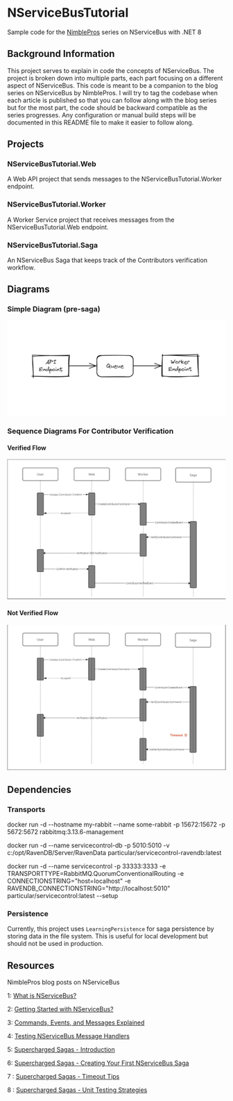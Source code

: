 # NServiceBusTutorial

Sample code for the [NimblePros](https://nimblepros.com/) series on NServiceBus with .NET 8

## Background Information

This project serves to explain in code the concepts of NServiceBus. The project is broken down into multiple parts, each part focusing on a different aspect of NServiceBus. This code is meant to be a companion to the blog series on NServiceBus by NimblePros. I will try to tag the codebase when each article is published so that you can follow along with the blog series but for the most part, the code should be backward compatible as the series progresses. Any configuration or manual build steps will be documented in this README file to make it easier to follow along.

## Projects 

### NServiceBusTutorial.Web

A Web API project that sends messages to the NServiceBusTutorial.Worker endpoint.

### NServiceBusTutorial.Worker

A Worker Service project that receives messages from the NServiceBusTutorial.Web endpoint.

### NServiceBusTutorial.Saga 

An NServiceBus Saga that keeps track of the Contributors verification workflow.

## Diagrams

### Simple Diagram (pre-saga)

![Simplified Architecture](./docs/getting-started-architecture.png)

### Sequence Diagrams For Contributor Verification

#### Verified Flow

![Verified Flow](./docs/SagaVerifiedSequence.jpg)

#### Not Verified Flow

![Not Verified Flow](./docs/SagaTimeoutSequence.jpg)

## Dependencies

### Transports

docker run -d --hostname my-rabbit --name some-rabbit -p 15672:15672 -p 5672:5672 rabbitmq:3.13.6-management

docker run -d --name servicecontrol-db -p 5010:5010 -v c:/opt/RavenDB/Server/RavenData particular/servicecontrol-ravendb:latest

docker run -d --name servicecontrol -p 33333:3333 -e TRANSPORTTYPE=RabbitMQ.QuorumConventionalRouting -e CONNECTIONSTRING="host=localhost" -e RAVENDB_CONNECTIONSTRING="http://localhost:5010" particular/servicecontrol:latest --setup

### Persistence

Currently, this project uses `LearningPersistence` for saga persistence by storing data in the file system. This is useful for local development but should not be used in production.

## Resources

NimblePros blog posts on NServiceBus

1: [What is NServiceBus?](https://blog.nimblepros.com/blogs/what-is-nservicebus/)

2: [Getting Started with NServiceBus?](https://blog.nimblepros.com/blogs/getting-started-with-nservicebus/)

3: [Commands, Events, and Messages Explained](https://blog.nimblepros.com/blogs/commands-events-messages-explained)

4: [Testing NServiceBus Message Handlers](https://blog.nimblepros.com/blogs/testing-nservicebus-message-handlers/)

5: [Supercharged Sagas - Introduction](https://blog.nimblepros.com/blogs/supercharged-sagas-introduction/)

6: [Supercharged Sagas - Creating Your First NServiceBus Saga](https://blog.nimblepros.com/blogs/supercharged-sagas-creating-your-first-nservicebus-saga/)

7 : [Supercharged Sagas - Timeout Tips](https://blog.nimblepros.com/blogs/supercharged-sagas-timeout-tips/)

8 : [Supercharged Sagas - Unit Testing Strategies](https://blog.nimblepros.com/blogs/supercharged-sagas-unit-testing-strategies/)

